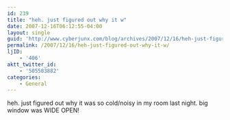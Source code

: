 ```yaml
---
id: 239
title: "heh. just figured out why it w"
date: 2007-12-16T06:12:55-04:00
layout: single
guid: 'http://www.cyberjunx.com/blog/archives/2007/12/16/heh-just-figured-out-why-it-w/'
permalink: /2007/12/16/heh-just-figured-out-why-it-w/
ljID:
    - '406'
aktt_twitter_id:
    - '505583882'
categories:
    - General
---
```


heh. just figured out why it was so cold/noisy in my room last night. big window was WIDE OPEN!